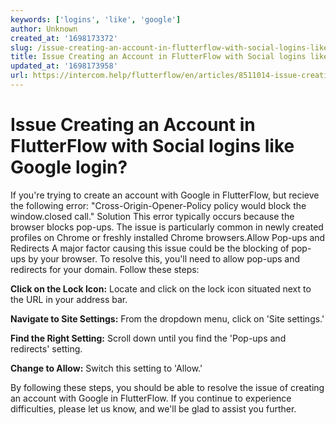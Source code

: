 ```yaml
---
keywords: ['logins', 'like', 'google']
author: Unknown
created_at: '1698173372'
slug: /issue-creating-an-account-in-flutterflow-with-social-logins-like-google-login
title: Issue Creating an Account in FlutterFlow with Social logins like Google login?
updated_at: '1698173958'
url: https://intercom.help/flutterflow/en/articles/8511014-issue-creating-an-account-in-flutterflow-with-social-logins-like-google-login
---
```

# Issue Creating an Account in FlutterFlow with Social logins like Google login?

If you're trying to create an account with Google in FlutterFlow, but recieve the following error: "Cross-Origin-Opener-Policy policy would block the window.closed call."​
Solution
This error typically occurs because the browser blocks pop-ups. The issue is particularly common in newly created profiles on Chrome or freshly installed Chrome browsers.​
Allow Pop-ups and Redirects
A major factor causing this issue could be the blocking of pop-ups by your browser. To resolve this, you'll need to allow pop-ups and redirects for your domain. Follow these steps:

**Click on the Lock Icon:** Locate and click on the lock icon situated next to the URL in your address bar.

**Navigate to Site Settings:** From the dropdown menu, click on 'Site settings.'

**Find the Right Setting:** Scroll down until you find the 'Pop-ups and redirects' setting.

**Change to Allow:** Switch this setting to 'Allow.'

By following these steps, you should be able to resolve the issue of creating an account with Google in FlutterFlow.​
If you continue to experience difficulties, please let us know, and we'll be glad to assist you further.

